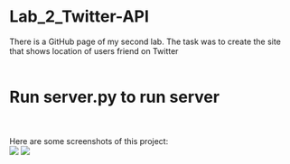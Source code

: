 # Lab_2_Twitter-API

There is a GitHub page of my second lab. The task was to create the site that shows location of users friend on Twitter
<br>
<br>
# Run server.py to run server
<br>
<br>
Here are some screenshots of this project:
<br>
<img src="https://github.com/MarkiianAtUCU/Lab_2_Twitter-API/blob/master/Screenshots/scr-1.png">
<img src="https://github.com/MarkiianAtUCU/Lab_1_Twitter-API/blob/master/Screenshots/scr-2.png">
